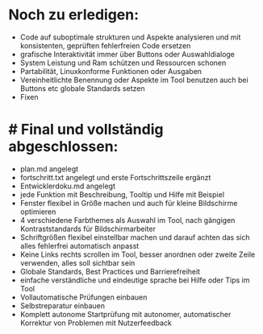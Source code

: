 # Noch zu erledigen:
- Code auf suboptimale strukturen und Aspekte analysieren und mit konsistenten, geprüften fehlerfreien Code ersetzen
- grafische Interaktivität immer über Buttons oder Auswahldialoge
- System Leistung und Ram schützen und Ressourcen schonen
- Partabilität, Linuxkonforme Funktionen oder Ausgaben
- Vereinheitlichte Benennung oder Aspekte im Tool benutzen auch bei Buttons etc globale Standards setzen
- Fixen
# # Final und vollständig abgeschlossen:
- plan.md angelegt
- fortschritt.txt angelegt und erste Fortschrittszeile ergänzt
- Entwicklerdoku.md angelegt
- jede Funktion mit Beschreibung, Tooltip und Hilfe mit Beispiel
- Fenster flexibel in Größe machen und auch für kleine Bildschirme optimieren
- 4 verschiedene Farbthemes als Auswahl im Tool, nach gängigen Kontraststandards für Bildschirmarbeiter
- Schriftgrößen flexibel einstellbar machen und darauf achten das sich alles fehlerfrei automatisch anpasst
- Keine Links rechts scrollen im Tool, besser anordnen oder zweite Zeile verwenden, alles soll sichtbar sein
- Globale Standards, Best Practices und Barrierefreiheit
- einfache verständliche und eindeutige sprache bei Hilfe oder Tips im Tool
- Vollautomatische Prüfungen einbauen
- Selbstreparatur einbauen
- Komplett autonome Startprüfung mit autonomer, automatischer Korrektur von Problemen mit Nutzerfeedback
